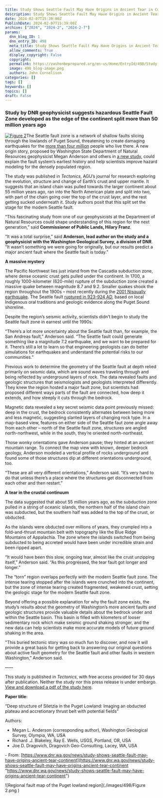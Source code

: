 ```yaml
---
title: Study Shows Seattle Fault May Have Origins in Ancient Tear in Continent
description: Study Shows Seattle Fault May Have Origins in Ancient Tear in Continent
date: 2024-02-07T15:39:00Z
PublishDate: 2024-02-07T15:39:00Z
archive: ["2024", "2024-2", "2024-2-7"]
params:
  dnn_blog_ID: 1
  dnn_entry_ID: 498
  meta_title: Study Shows Seattle Fault May Have Origins in Ancient Tear in Continent
  allow_comments: True
  display_copyright: False
  copyright:
  permalink: https://vashonbeprepared.org/en-us/Home/EntryId/498/Study-Shows-Seattle-Fault-May-Have-Origins-in-Ancient-Tear-in-Continent
  image: 498_blog-image.png
  authors: John Cornelison
categories: []
tags: []
keywords: []
topics: []
draft: False
---
```


### Study by DNR geophysicist suggests hazardous Seattle Fault Zone developed as the edge of the continent split more than 50 million years ago

[![Figure 2](./images/498/Figure%202_1.png "Figure 2")](./images/498/Figure%202_1.png)The Seattle fault zone is a network of shallow faults slicing through the lowlands of Puget Sound, threatening to create damaging earthquakes for the [more than four million](https://censusreporter.org/profiles/31000US42660-seattle-tacoma-bellevue-wa-metro-area/) people who live there. A new origin story, proposed by Washington State Department of Natural Resources geophysicist Megan Anderson and others in [a new study](https://agupubs.onlinelibrary.wiley.com/doi/10.1029/2022TC007720), could explain the fault system’s earliest history and help scientists improve hazard modeling for the densely populated region.

The study was published in _Tectonics_, AGU’s journal for research exploring the evolution, structure and change of Earth’s crust and upper mantle. It suggests that an island chain was pulled towards the larger continent about 55 million years ago, ran into the North American plate and split into two, with part of the chain going over the top of the crust layer, and the rest getting sucked underneath it. Study authors posit that this split set the stage for the modern Seattle fault.

“This fascinating study from one of our geophysicists at the Department of Natural Resources could shape understanding of this region for the next generation,” said **Commissioner of Public Lands, Hilary Franz**.

“It was a total surprise,” said **Anderson, lead author on the study and a geophysicist with the Washington Geological Survey, a division of DNR**. “It wasn’t something we were going for originally, but our results predict a major ancient fault where the Seattle fault is today.”

**A massive mystery**

The Pacific Northwest lies just inland from the Cascadia subduction zone, where dense oceanic crust gets pulled under the continent. In 1700, a roughly 1000-kilometer (620-mile) rupture of the subduction zone created a massive quake between magnitude 8.7 and 9.2. Smaller quakes shook the region throughout the 1900s – most recently during the [2001 Nisqually earthquake](https://www.seattletimes.com/seattle-news/science/20-years-after-the-nisqually-earthquake-are-we-better-prepared-for-the-big-one/). The Seattle fault [ruptured in 923-924 AD](https://www.science.org/doi/full/10.1126/sciadv.adh4973), based on local Indigenous oral traditions and geologic evidence along the Puget Sound shoreline.

Despite the region’s seismic activity, scientists didn’t begin to study the Seattle fault zone in earnest until the 1990s.

“There’s a lot more uncertainty about the Seattle fault than, for example, the San Andreas fault,” Anderson said. “The Seattle fault could generate something like a magnitude 7.2 earthquake, and we want to be prepared for it. There’s still a lot to learn so that engineering geologists can do better simulations for earthquakes and understand the potential risks to our communities.”

Previous work to determine the geometry of the Seattle fault at depth relied primarily on seismic data, which are sound waves traveling through and being reflected by underground layers of rock. The data revealed faults and geologic structures that seismologists and geologists interpreted differently. They knew the region hosted a major fault zone, but scientists had proposed different ways parts of the fault are connected, how deep it extends, and how steeply it cuts through the bedrock.

Magnetic data revealed a key secret seismic data point previously missed: deep in the crust, the bedrock consistently alternates between being more and less magnetic, suggesting slanted layers of changing rock type. In a map-based view, features on either side of the Seattle faut zone angle away from each other – north of the Seattle fault zone, structures are angled north-northwest, while in the south, they’re oriented north-northeast.

Those wonky orientations gave Anderson pause; they hinted at an ancient mountain range. To connect the map view with known, deeper bedrock geology, Anderson modeled a vertical profile of rocks underground and found some of those structures dip at different orientations underground, too.

“These are all very different orientations,” Anderson said. “It’s very hard to do that unless there’s a place where the structures get disconnected from each other and then restart.”

**A tear in the crustal continuum**

The data suggested that about 55 million years ago, as the subduction zone pulled in a string of oceanic islands, the northern half of the island chain was subducted, but the southern half was added to the top of the crust, or obducted.

As the islands were obducted over millions of years, they crumpled into a fold-and-thrust mountain belt with topography like the Blue Ridge Mountains of Appalachia. The zone where the islands switched from being subducted to being accreted would have been under incredible strain and been ripped apart.

“It would have been this slow, ongoing tear, almost like the crust unzipping itself,” Anderson said. “As this progressed, the tear fault got longer and longer.”

The “torn” region overlaps perfectly with the modern Seattle fault zone. The intense tearing stopped after the islands were crunched into the continent, but the zone of intense tearing created fragmented, weakened crust, setting the geologic stage for the modern Seattle fault zone.

Beyond offering a possible explanation for why the fault zone exists, the study’s results about the geometry of Washington’s more ancient faults and geologic structures provide valuable details about the bedrock under and within the Seattle basin. This basin is filled with kilometers of looser sedimentary rock which make seismic ground shaking stronger, and the new data can help scientists make more accurate models of future ground shaking in the area.

"This buried tectonic story was so much fun to discover, and now it will provide a great basis for getting back to answering our original questions about active fault geometry for the Seattle fault and other faults in western Washington,” Anderson said.

**\----**

This study is published in _Tectonics_, with free access provided for 30 days after publication. Neither the study nor this press release is under embargo. [View and download a pdf of the study here](https://agupubs.onlinelibrary.wiley.com/doi/10.1029/2022TC007720).

**Paper title:**

“Deep structure of Siletzia in the Puget Lowland: Imaging an obducted plateau and accretionary thrust belt with potential fields”

Authors:

- Megan L. Anderson (corresponding author), Washington Geological Survey, Olympia, WA, USA
- Richard .J. Blakeley, Ray E. Wells, USGS, Portland, OR, USA
- Joe D. Dragovich, Dragovich Geo-Consulting, Lacey, WA, USA

\- From: [https://www.dnr.wa.gov/news/study-shows-seattle-fault-may-have-origins-ancient-tear-continent](https://www.dnr.wa.gov/news/study-shows-seattle-fault-may-have-origins-ancient-tear-continent "https://www.dnr.wa.gov/news/study-shows-seattle-fault-may-have-origins-ancient-tear-continent")

![Regional fault map of the Puget lowland region](./images/498/Figure 2.png )
